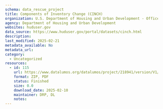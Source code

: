 ```yaml
---
schema: data_rescue_project 
title: Components of Inventory Change (CINCH)
organization: U.S. Department of Housing and Urban Development - Office of Policy Development and Research
agency: Department of Housing and Urban Development
websites: huduser.gov
data_source: https://www.huduser.gov/portal/datasets/cinch.html
description: 
last_modified: 2025-02-21
metadata_available: No
metadata_url: 
category:
  - Uncategorized
resources:
  - id: 115
    url: https://www.datalumos.org/datalumos/project/218941/version/V1/view
    format: ZIP, PDF
    status: Finished
    size: 0.0
    download_date: 2025-02-10
    maintainer: DRP, DL
    notes: 
---
```

